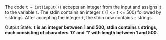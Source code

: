 The code `t = int(input())` accepts an integer from the input and assigns it to the variable `t`. The stdin contains an integer `t` (1 <= t <= 500) followed by `t` strings. After accepting the integer `t`, the stdin now contains `t` strings.

Output State: **`t` is an integer between 1 and 500, stdin contains `t` strings, each consisting of characters '0' and '1' with length between 1 and 500.**